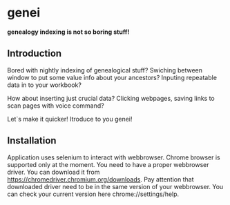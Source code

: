 # genei

**genealogy indexing is not so boring stuff!**

## Introduction

Bored with nightly indexing of genealogical stuff? Swiching between window to put some value info about your ancestors? Inputing repeatable data in to your workbook?

How about inserting just crucial data? Clicking webpages, saving links to scan pages with voice command?

Let`s make it quicker!
Itroduce to you genei!


## Installation

Application uses selenium to interact with webbrowser. Chrome browser is supported only at the moment. You need to have a proper webbrowser driver. You can download it from https://chromedriver.chromium.org/downloads. Pay attention that downloaded driver need to be in the same version of your webbrowser. You can check your current version here chrome://settings/help.

